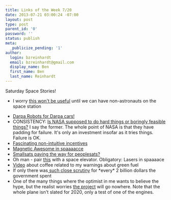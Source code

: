 ```yaml
---
title: Links of the Week 7/20
date: 2013-07-21 03:00:24 -07:00
layout: post
type: post
parent_id: '0'
password: ''
status: publish
meta:
  _publicize_pending: '1'
author:
  login: bzreinhardt
  email: bzreinhardt@gmail.com
  display_name: Ben
  first_name: Ben
  last_name: Reinhardt
---
```


<p>Saturday Space Stories!</p>
<ul>
<li>I worry <a href="http://www.thespacereview.com/article/2328/1" target="_blank">this won't be useful</a> until we can have non-astronauts on the space station</p>
</li>
<li><a href="http://www.space.com/21980-nasa-robots-darpa-robotics-challenge.html" target="_blank">Darpa Robots for Darpa cars!</a>
</li>
<li>CONSISTENCY: <a href="http://www.spacepolicyonline.com/news/technical-experts-weigh-in-on-nasas-asteroid-retrieval-mission" target="_blank">Is NASA supposed to do hard things or boringly feasible things?</a> I say the former. The whole point of NASA is that they have padding for failure. It's only an investment insofar as it tries things. Failure is OK. 
</li>
<li><a href="http://bits.blogs.nytimes.com/2013/07/15/why-web-reviewers-make-up-bad-things/?nl=todaysheadlines&amp;emc=edit_th_20130716" target="_blank">Fascinating non-intuitive incentives</a>
</li>
<li><a href="http://www.youtube.com/watch?feature=player_embedded&amp;v=MNsSQjSzLv0#at=89" target="_blank">Magnetic Awesome in spaaaacce</a>
</li>
<li><a href="http://www.space.com/21982-space-slime-grows-mold-tiny-satellite.html" target="_blank">Smallsats paving the way for peoplesats?</a>
</li>
<li>Oh man - pair <a href="http://www.nature.com/news/lasers-boost-space-communications-1.13396" target="_blank">this</a> with a space elevator. Obligatory: Lasers in spaaaace
</li>
<li><a href="http://www.youtube.com/watch?feature=player_embedded&amp;v=7zvSO43SOtk" target="_blank">Video</a> about coffee related to my warnings about green fuel
</li>
<li>If only there was<a href="http://www.nasaspaceflight.com/2013/07/frustration-lawmakers-penny-pinch-commercial-crew/" target="_blank"> such close scrutiny</a> for *every* 2 billion dollars the government spent
</li>
<li>One of the many things where the optimist in me wants to believe the hype, but the realist worries <a href="http://www.space.com/22004-skylon-space-plane-rocket-engine.html" target="_blank">the project</a> will go nowhere. Note that the whole plane isn't slated for 2020, only a test of one of the engines.</li>
</ul>
